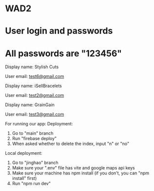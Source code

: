 # WAD2

# User login and passwords
# All passwords are "123456"

Display name: Stylish Cuts

User email: test6@gmail.com

Display name: iSellBracelets

User email: test2@gmail.com

Display name: GrainGain

User email: test3@gmail.com

For running our app:
Deployment: 
1. Go to "main" branch
2. Run "firebase deploy"
3. When asked whether to delete the index, input "n" or "no"

Local deployment:
1. Go to "jinghao" branch
2. Make sure your ".env" file has vite and google maps api keys
3. Make sure your machine has npm install (if you don't, you can "npm install" first)
4. Run "npm run dev"

